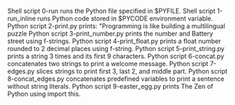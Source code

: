 Shell script 0-run runs the Python file specified in $PYFILE.
Shell script 1-run_inline runs Python code stored in $PYCODE environment variable.
Python script 2-print.py prints: "Programming is like building a multilingual puzzle
Python script 3-print_number.py prints the number and Battery street using f-strings.
Python script 4-print_float.py prints a float number rounded to 2 decimal places using f-string.
Python script 5-print_string.py prints a string 3 times and its first 9 characters.
Python script 6-concat.py concatenates two strings to print a welcome message.
Python script 7-edges.py slices strings to print first 3, last 2, and middle part.
Python script 8-concat_edges.py concatenates predefined variables to print a sentence without string literals.
Python script 9-easter_egg.py prints The Zen of Python using import this.
